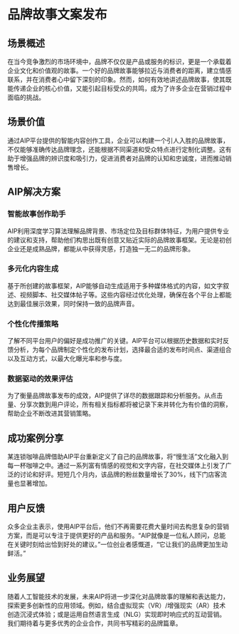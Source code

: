 # 品牌故事文案发布

## 场景概述
在当今竞争激烈的市场环境中，品牌不仅仅是产品或服务的标识，更是一个承载着企业文化和价值观的故事。一个好的品牌故事能够拉近与消费者的距离，建立情感联系，并在消费者心中留下深刻的印象。然而，如何有效地讲述品牌故事，使其既能传递企业的核心价值，又能引起目标受众的共鸣，成为了许多企业在营销过程中面临的挑战。

## 场景价值
通过AIP平台提供的智能内容创作工具，企业可以构建一个引人入胜的品牌故事，不仅能够准确传达品牌理念，还能根据不同渠道和受众特点进行定制化调整。这有助于增强品牌的辨识度和吸引力，促进消费者对品牌的认知和忠诚度，进而推动销售增长。

## AIP解决方案
### 智能故事创作助手
AIP利用深度学习算法理解品牌背景、市场定位及目标群体特征，为用户提供专业的建议和支持，帮助他们构思出既有创意又贴近实际的品牌故事框架。无论是初创企业还是成熟品牌，都能从中获得灵感，打造独一无二的品牌形象。

### 多元化内容生成
基于所创建的故事框架，AIP能够自动生成适用于多种媒体格式的内容，如文字叙述、视频脚本、社交媒体帖子等。这些内容经过优化处理，确保在各个平台上都能达到最佳展示效果，同时保持一致的品牌声音。

### 个性化传播策略
了解不同平台用户的偏好是成功推广的关键。AIP平台可以根据历史数据和实时反馈分析，为每个品牌制定个性化的发布计划，选择最合适的发布时间点、渠道组合以及互动方式，以最大化曝光率和参与度。

### 数据驱动的效果评估
为了衡量品牌故事发布的成效，AIP提供了详尽的数据跟踪和分析服务。从点击量、分享次数到用户评论，所有相关指标都将被记录下来并转化为有价值的洞察，帮助企业不断改进其营销策略。

## 成功案例分享
某连锁咖啡品牌借助AIP平台重新定义了自己的品牌故事，将“慢生活”文化融入到每一杯咖啡之中。通过一系列富有情感的视觉和文字内容，在社交媒体上引发了广泛的讨论和好评。短短几个月内，该品牌的粉丝数量增长了30%，线下门店客流量也显著增加。

## 用户反馈
众多企业主表示，使用AIP平台后，他们不再需要花费大量时间去构思复杂的营销方案，而是可以专注于提供更好的产品和服务。“AIP就像是一位私人顾问，总能在关键时刻给出恰到好处的建议。”一位创业者感慨道，“它让我们的品牌更加生动鲜活。”

## 业务展望
随着人工智能技术的发展，未来AIP将进一步深化对品牌故事的理解和表达能力，探索更多创新性的应用领域。例如，结合虚拟现实（VR）/增强现实（AR）技术创造沉浸式体验；或是运用自然语言生成（NLG）实现即时响应式的互动营销。我们期待着与更多优秀的企业合作，共同书写精彩的品牌篇章。